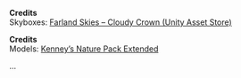 **Credits**  
Skyboxes: [Farland Skies – Cloudy Crown (Unity Asset Store)](https://assetstore.unity.com/packages/2d/textures-materials/sky/farland-skies-cloudy-crown-60004)


**Credits**  
Models: [Kenney’s Nature Pack Extended](https://opengameart.org/content/nature-pack-extended)

...
